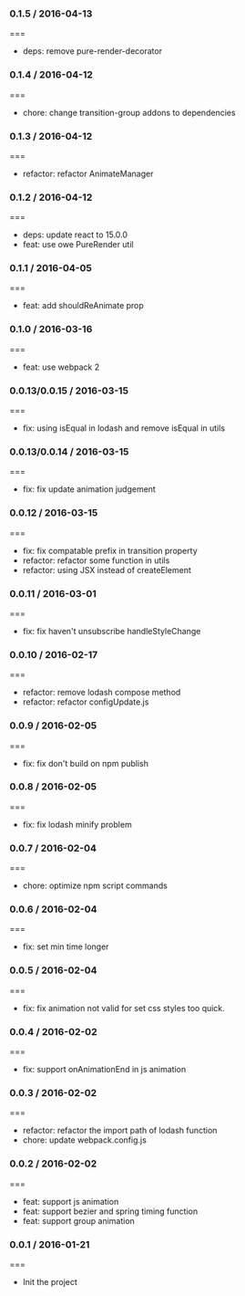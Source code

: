 ### 0.1.5 / 2016-04-13
===
- deps: remove pure-render-decorator

### 0.1.4 / 2016-04-12
===
- chore: change transition-group addons to dependencies

### 0.1.3 / 2016-04-12
===
- refactor: refactor AnimateManager

### 0.1.2 / 2016-04-12
===
- deps: update react to 15.0.0
- feat: use owe PureRender util

### 0.1.1 / 2016-04-05
===
- feat: add shouldReAnimate prop

### 0.1.0 / 2016-03-16
===
- feat: use webpack 2

### 0.0.13/0.0.15 / 2016-03-15
===
- fix: using isEqual in lodash and remove isEqual in utils

### 0.0.13/0.0.14 / 2016-03-15
===
- fix: fix update animation judgement

### 0.0.12 / 2016-03-15
===
- fix: fix compatable prefix in transition property
- refactor: refactor some function in utils
- refactor: using JSX instead of createElement

### 0.0.11 / 2016-03-01
===
- fix: fix haven't unsubscribe handleStyleChange

### 0.0.10 / 2016-02-17
===
- refactor: remove lodash compose method
- refactor: refactor configUpdate.js

### 0.0.9 / 2016-02-05
===
- fix: fix don't build on npm publish

### 0.0.8 / 2016-02-05
===
- fix: fix lodash minify problem

### 0.0.7 / 2016-02-04
===
- chore: optimize npm script commands

### 0.0.6 / 2016-02-04
===
- fix: set min time longer

### 0.0.5 / 2016-02-04
===
- fix: fix animation not valid for set css styles too quick.

### 0.0.4 / 2016-02-02
===
- fix: support onAnimationEnd in js animation

### 0.0.3 / 2016-02-02
===
- refactor: refactor the import path of lodash function
- chore: update webpack.config.js

### 0.0.2 / 2016-02-02
===
- feat: support js animation
- feat: support bezier and spring timing function
- feat: support group animation

### 0.0.1 / 2016-01-21
===
- Init the project
